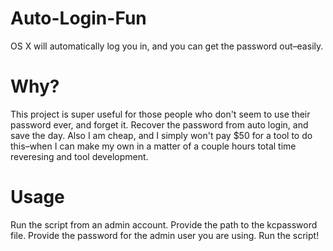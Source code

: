 # Auto-Login-Fun
OS X will automatically log you in, and you can get the password out–easily.

# Why?
This project is super useful for those people who don't seem to use their password ever, and forget it. Recover the password from auto login, and save the day. Also I am cheap, and I simply won't pay $50 for a tool to do this–when I can make my own in a matter of a couple hours total time reveresing and tool development.

# Usage
Run the script from an admin account. Provide the path to the kcpassword file. Provide the password for the admin user you are using. Run the script!
